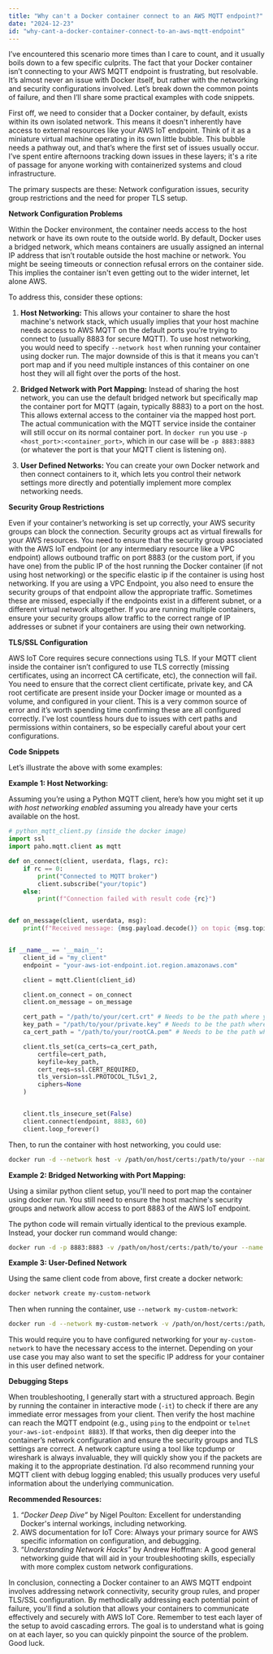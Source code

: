 ```yaml
---
title: "Why can't a Docker container connect to an AWS MQTT endpoint?"
date: "2024-12-23"
id: "why-cant-a-docker-container-connect-to-an-aws-mqtt-endpoint"
---
```


 I’ve encountered this scenario more times than I care to count, and it usually boils down to a few specific culprits. The fact that your Docker container isn’t connecting to your AWS MQTT endpoint is frustrating, but resolvable. It’s almost never an issue with Docker itself, but rather with the networking and security configurations involved. Let’s break down the common points of failure, and then I’ll share some practical examples with code snippets.

First off, we need to consider that a Docker container, by default, exists within its own isolated network. This means it doesn't inherently have access to external resources like your AWS IoT endpoint. Think of it as a miniature virtual machine operating in its own little bubble. This bubble needs a pathway out, and that’s where the first set of issues usually occur. I’ve spent entire afternoons tracking down issues in these layers; it's a rite of passage for anyone working with containerized systems and cloud infrastructure.

The primary suspects are these: Network configuration issues, security group restrictions and the need for proper TLS setup.

**Network Configuration Problems**

Within the Docker environment, the container needs access to the host network or have its own route to the outside world. By default, Docker uses a bridged network, which means containers are usually assigned an internal IP address that isn’t routable outside the host machine or network. You might be seeing timeouts or connection refusal errors on the container side. This implies the container isn't even getting out to the wider internet, let alone AWS.

To address this, consider these options:

1.  **Host Networking:** This allows your container to share the host machine's network stack, which usually implies that your host machine needs access to AWS MQTT on the default ports you’re trying to connect to (usually 8883 for secure MQTT). To use host networking, you would need to specify `--network host` when running your container using docker run. The major downside of this is that it means you can't port map and if you need multiple instances of this container on one host they will all fight over the ports of the host.

2.  **Bridged Network with Port Mapping:** Instead of sharing the host network, you can use the default bridged network but specifically map the container port for MQTT (again, typically 8883) to a port on the host. This allows external access to the container via the mapped host port. The actual communication with the MQTT service inside the container will still occur on its normal container port. In `docker run` you use `-p <host_port>:<container_port>`, which in our case will be `-p 8883:8883` (or whatever the port is that your MQTT client is listening on).

3.  **User Defined Networks:** You can create your own Docker network and then connect containers to it, which lets you control their network settings more directly and potentially implement more complex networking needs.

**Security Group Restrictions**

Even if your container’s networking is set up correctly, your AWS security groups can block the connection. Security groups act as virtual firewalls for your AWS resources. You need to ensure that the security group associated with the AWS IoT endpoint (or any intermediary resource like a VPC endpoint) allows outbound traffic on port 8883 (or the custom port, if you have one) from the public IP of the host running the Docker container (if not using host networking) or the specific elastic ip if the container is using host networking. If you are using a VPC Endpoint, you also need to ensure the security groups of that endpoint allow the appropriate traffic. Sometimes these are missed, especially if the endpoints exist in a different subnet, or a different virtual network altogether. If you are running multiple containers, ensure your security groups allow traffic to the correct range of IP addresses or subnet if your containers are using their own networking.

**TLS/SSL Configuration**

AWS IoT Core requires secure connections using TLS. If your MQTT client inside the container isn’t configured to use TLS correctly (missing certificates, using an incorrect CA certificate, etc), the connection will fail. You need to ensure that the correct client certificate, private key, and CA root certificate are present inside your Docker image or mounted as a volume, and configured in your client. This is a very common source of error and it’s worth spending time confirming these are all configured correctly. I've lost countless hours due to issues with cert paths and permissions within containers, so be especially careful about your cert configurations.

**Code Snippets**

Let’s illustrate the above with some examples:

**Example 1: Host Networking:**

Assuming you’re using a Python MQTT client, here’s how you might set it up *with host networking enabled* assuming you already have your certs available on the host.

```python
# python_mqtt_client.py (inside the docker image)
import ssl
import paho.mqtt.client as mqtt

def on_connect(client, userdata, flags, rc):
    if rc == 0:
        print("Connected to MQTT broker")
        client.subscribe("your/topic")
    else:
        print(f"Connection failed with result code {rc}")


def on_message(client, userdata, msg):
    print(f"Received message: {msg.payload.decode()} on topic {msg.topic}")


if __name__ == '__main__':
    client_id = "my_client"
    endpoint = "your-aws-iot-endpoint.iot.region.amazonaws.com"

    client = mqtt.Client(client_id)

    client.on_connect = on_connect
    client.on_message = on_message

    cert_path = "/path/to/your/cert.crt" # Needs to be the path where you mount your certificates
    key_path = "/path/to/your/private.key" # Needs to be the path where you mount your certificates
    ca_cert_path = "/path/to/your/rootCA.pem" # Needs to be the path where you mount your certificates

    client.tls_set(ca_certs=ca_cert_path,
        certfile=cert_path,
        keyfile=key_path,
        cert_reqs=ssl.CERT_REQUIRED,
        tls_version=ssl.PROTOCOL_TLSv1_2,
        ciphers=None
    )


    client.tls_insecure_set(False)
    client.connect(endpoint, 8883, 60)
    client.loop_forever()

```

Then, to run the container with host networking, you could use:

```bash
docker run -d --network host -v /path/on/host/certs:/path/to/your --name my-mqtt-client your_docker_image_name
```

**Example 2: Bridged Networking with Port Mapping:**

Using a similar python client setup, you'll need to port map the container using docker run. You still need to ensure the host machine's security groups and network allow access to port 8883 of the AWS IoT endpoint.

The python code will remain virtually identical to the previous example. Instead, your docker run command would change:

```bash
docker run -d -p 8883:8883 -v /path/on/host/certs:/path/to/your --name my-mqtt-client your_docker_image_name
```
**Example 3: User-Defined Network**

Using the same client code from above, first create a docker network:

```bash
docker network create my-custom-network
```

Then when running the container, use `--network my-custom-network`:

```bash
docker run -d --network my-custom-network -v /path/on/host/certs:/path/to/your --name my-mqtt-client your_docker_image_name
```

This would require you to have configured networking for your `my-custom-network` to have the necessary access to the internet. Depending on your use case you may also want to set the specific IP address for your container in this user defined network.

**Debugging Steps**

When troubleshooting, I generally start with a structured approach. Begin by running the container in interactive mode (`-it`) to check if there are any immediate error messages from your client. Then verify the host machine can reach the MQTT endpoint (e.g., using `ping` to the endpoint or `telnet your-aws-iot-endpoint 8883`). If that works, then dig deeper into the container’s network configuration and ensure the security groups and TLS settings are correct. A network capture using a tool like tcpdump or wireshark is always invaluable, they will quickly show you if the packets are making it to the appropriate destination. I’d also recommend running your MQTT client with debug logging enabled; this usually produces very useful information about the underlying communication.

**Recommended Resources:**

1.  *“Docker Deep Dive”* by Nigel Poulton: Excellent for understanding Docker's internal workings, including networking.
2.  AWS documentation for IoT Core: Always your primary source for AWS specific information on configuration, and debugging.
3.  *“Understanding Network Hacks”* by Andrew Hoffman: A good general networking guide that will aid in your troubleshooting skills, especially with more complex custom network configurations.

In conclusion, connecting a Docker container to an AWS MQTT endpoint involves addressing network connectivity, security group rules, and proper TLS/SSL configuration. By methodically addressing each potential point of failure, you'll find a solution that allows your containers to communicate effectively and securely with AWS IoT Core. Remember to test each layer of the setup to avoid cascading errors. The goal is to understand what is going on at each layer, so you can quickly pinpoint the source of the problem. Good luck.
